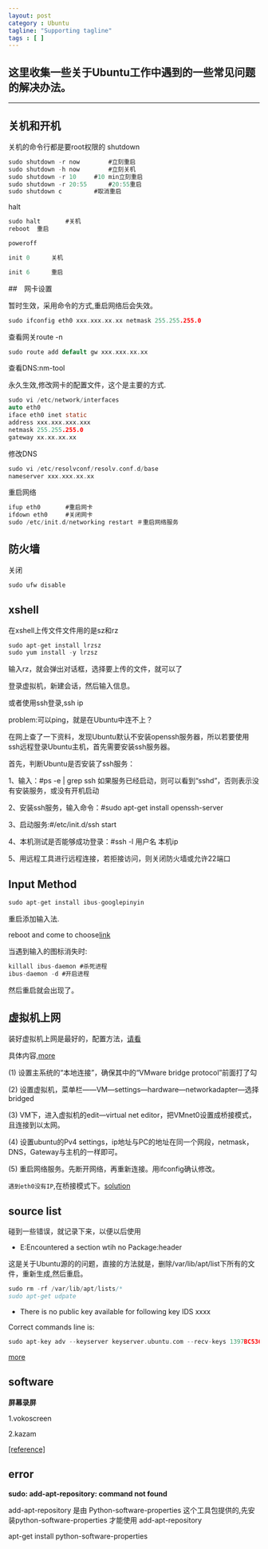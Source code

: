 ```yaml
---
layout: post
category : Ubuntu
tagline: "Supporting tagline"
tags : [ ]
---
```

这里收集一些关于Ubuntu工作中遇到的一些常见问题的解决办法。
---
<!--more-->
---

## 关机和开机

关机的命令行都是要root权限的
shutdown

```C
sudo shutdown -r now		#立刻重启
sudo shutdown -h now		#立刻关机
sudo shutdown -r 10		#10 min立刻重启
sudo shutdown -r 20:55		#20:55重启
sudo shutdown c			#取消重启
```
halt

```C
sudo halt		#关机
reboot	重启

poweroff

init 0		关机

init 6		重启

```

##　网卡设置

暂时生效，采用命令的方式,重启网络后会失效。

```c
sudo ifconfig eth0 xxx.xxx.xx.xx netmask 255.255.255.0
```
查看网关route -n

```c
sudo route add default gw xxx.xxx.xx.xx
```
查看DNS:nm-tool

永久生效,修改网卡的配置文件，这个是主要的方式.

```C
sudo vi /etc/network/interfaces
auto eth0
iface eth0 inet static
address xxx.xxx.xxx.xxx
netmask 255.255.255.0
gateway xx.xx.xx.xx
```
修改DNS

```C
sudo vi /etc/resolvconf/resolv.conf.d/base
nameserver xxx.xxx.xx.xx
```
重启网络

```C
ifup eth0		#重启网卡
ifdown eth0		#关闭网卡
sudo /etc/init.d/networking restart	＃重启网络服务
```
## 防火墙

关闭

```c
sudo ufw disable
```

## xshell

在xshell上传文件文件用的是sz和rz

```c
sudo apt-get install lrzsz
sudo yum install -y lrzsz
```
输入rz，就会弹出对话框，选择要上传的文件，就可以了

登录虚拟机，新建会话，然后输入信息。

或者使用ssh登录,ssh ip

problem:可以ping，就是在Ubuntu中连不上？

在网上查了一下资料，发现Ubuntu默认不安装openssh服务器，所以若要使用ssh远程登录Ubuntu主机，首先需要安装ssh服务器。

首先，判断Ubuntu是否安装了ssh服务：

1、输入：#ps -e | grep ssh 如果服务已经启动，则可以看到“sshd”，否则表示没有安装服务，或没有开机启动

2、安装ssh服务，输入命令：#sudo apt-get install openssh-server

3、启动服务:#/etc/init.d/ssh start

4、本机测试是否能够成功登录：#ssh -l 用户名 本机ip

5、用远程工具进行远程连接，若拒接访问，则关闭防火墙或允许22端口

## Input Method

```c
sudo apt-get install ibus-googlepinyin
```

重启添加输入法.

reboot and come to choose[link](http://jingyan.baidu.com/article/219f4bf7d4a183de442d38f2.html)

当遇到输入的图标消失时:

```c
killall ibus-daemon #杀死进程
ibus-daemon -d #开启进程
```
然后重启就会出现了。

## 虚拟机上网

装好虚拟机上网是最好的，配置方法，[请看](http://jingyan.baidu.com/article/20095761926c3bcb0721b498.html)

具体内容,[more](http://jingyan.baidu.com/article/20095761926c3bcb0721b498.html)

(1) 设置主系统的“本地连接”，确保其中的“VMware bridge protocol”前面打了勾

(2) 设置虚拟机，菜单栏——VM—settings—hardware—networkadapter—选择bridged

(3) VM下，进入虚拟机的edit—virtual net editor，把VMnet0设置成桥接模式，且连接到以太网。

(4) 设置ubuntu的Pv4 settings，ip地址与PC的地址在同一个网段，netmask，DNS，Gateway与主机的一样即可。

(5) 重启网络服务。先断开网络，再重新连接。用ifconfig确认修改。

`遇到eth0没有IP`,在桥接模式下。[solution](http://bbs.csdn.net/topics/391021327)

## source list

碰到一些错误，就记录下来，以便以后使用

 + E:Encountered a section wtih no Package:header

这是关于Ubuntu源的的问题，直接的方法就是，删除/var/lib/apt/list下所有的文件，重新生成,然后重启。

```c
sudo rm -rf /var/lib/apt/lists/*
sudo apt-get udpate
```
 + There is no public key available for following key IDS xxxx

Correct commands line is:

```C
sudo apt-key adv --keyserver keyserver.ubuntu.com --recv-keys 1397BC53640DB551
```
[more](http://askubuntu.com/questions/766883/there-is-no-public-key-available-for-the-following-key-ids-1397bc53640db551)

## software

**屏幕录屏**

1.vokoscreen

2.kazam

[\[reference\]](http://www.mintos.org/skill/vokoscreen-capture.html)

## error

**sudo: add-apt-repository: command not found**

add-apt-repository 是由 Python-software-properties 这个工具包提供的,先安装python-software-properties 才能使用 add-apt-repository

apt-get install python-software-properties

